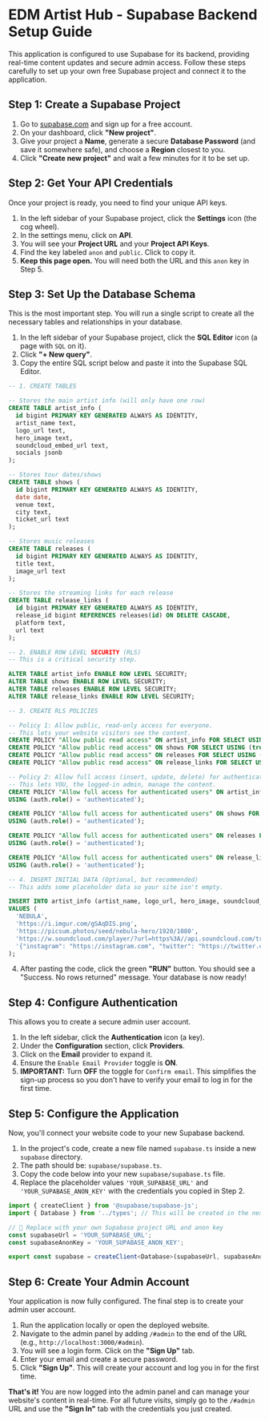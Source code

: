 
# EDM Artist Hub - Supabase Backend Setup Guide

This application is configured to use Supabase for its backend, providing real-time content updates and secure admin access. Follow these steps carefully to set up your own free Supabase project and connect it to the application.

## Step 1: Create a Supabase Project

1.  Go to [supabase.com](https://supabase.com) and sign up for a free account.
2.  On your dashboard, click **"New project"**.
3.  Give your project a **Name**, generate a secure **Database Password** (and save it somewhere safe), and choose a **Region** closest to you.
4.  Click **"Create new project"** and wait a few minutes for it to be set up.

## Step 2: Get Your API Credentials

Once your project is ready, you need to find your unique API keys.

1.  In the left sidebar of your Supabase project, click the **Settings** icon (the cog wheel).
2.  In the settings menu, click on **API**.
3.  You will see your **Project URL** and your **Project API Keys**.
4.  Find the key labeled `anon` and `public`. Click to copy it.
5.  **Keep this page open.** You will need both the URL and this `anon` key in Step 5.

## Step 3: Set Up the Database Schema

This is the most important step. You will run a single script to create all the necessary tables and relationships in your database.

1.  In the left sidebar of your Supabase project, click the **SQL Editor** icon (a page with `SQL` on it).
2.  Click **"+ New query"**.
3.  Copy the entire SQL script below and paste it into the Supabase SQL Editor.

```sql
-- 1. CREATE TABLES

-- Stores the main artist info (will only have one row)
CREATE TABLE artist_info (
  id bigint PRIMARY KEY GENERATED ALWAYS AS IDENTITY,
  artist_name text,
  logo_url text,
  hero_image text,
  soundcloud_embed_url text,
  socials jsonb
);

-- Stores tour dates/shows
CREATE TABLE shows (
  id bigint PRIMARY KEY GENERATED ALWAYS AS IDENTITY,
  date date,
  venue text,
  city text,
  ticket_url text
);

-- Stores music releases
CREATE TABLE releases (
  id bigint PRIMARY KEY GENERATED ALWAYS AS IDENTITY,
  title text,
  image_url text
);

-- Stores the streaming links for each release
CREATE TABLE release_links (
  id bigint PRIMARY KEY GENERATED ALWAYS AS IDENTITY,
  release_id bigint REFERENCES releases(id) ON DELETE CASCADE,
  platform text,
  url text
);

-- 2. ENABLE ROW LEVEL SECURITY (RLS)
-- This is a critical security step.

ALTER TABLE artist_info ENABLE ROW LEVEL SECURITY;
ALTER TABLE shows ENABLE ROW LEVEL SECURITY;
ALTER TABLE releases ENABLE ROW LEVEL SECURITY;
ALTER TABLE release_links ENABLE ROW LEVEL SECURITY;

-- 3. CREATE RLS POLICIES

-- Policy 1: Allow public, read-only access for everyone.
-- This lets your website visitors see the content.
CREATE POLICY "Allow public read access" ON artist_info FOR SELECT USING (true);
CREATE POLICY "Allow public read access" ON shows FOR SELECT USING (true);
CREATE POLICY "Allow public read access" ON releases FOR SELECT USING (true);
CREATE POLICY "Allow public read access" ON release_links FOR SELECT USING (true);

-- Policy 2: Allow full access (insert, update, delete) for authenticated users.
-- This lets YOU, the logged-in admin, manage the content.
CREATE POLICY "Allow full access for authenticated users" ON artist_info FOR ALL
USING (auth.role() = 'authenticated');

CREATE POLICY "Allow full access for authenticated users" ON shows FOR ALL
USING (auth.role() = 'authenticated');

CREATE POLICY "Allow full access for authenticated users" ON releases FOR ALL
USING (auth.role() = 'authenticated');

CREATE POLICY "Allow full access for authenticated users" ON release_links FOR ALL
USING (auth.role() = 'authenticated');

-- 4. INSERT INITIAL DATA (Optional, but recommended)
-- This adds some placeholder data so your site isn't empty.

INSERT INTO artist_info (artist_name, logo_url, hero_image, soundcloud_embed_url, socials)
VALUES (
  'NEBULA',
  'https://i.imgur.com/gSAqDIS.png',
  'https://picsum.photos/seed/nebula-hero/1920/1080',
  'https://w.soundcloud.com/player/?url=https%3A//api.soundcloud.com/tracks/1865969688&color=%23ff5500&auto_play=false&hide_related=false&show_comments=true&show_user=true&show_reposts=false&show_teaser=true&visual=true',
  '{"instagram": "https://instagram.com", "twitter": "https://twitter.com", "facebook": "https://facebook.com", "spotify": "https://spotify.com", "soundcloud": "https://soundcloud.com"}'
);

```
4.  After pasting the code, click the green **"RUN"** button. You should see a "Success. No rows returned" message. Your database is now ready!

## Step 4: Configure Authentication

This allows you to create a secure admin user account.

1.  In the left sidebar, click the **Authentication** icon (a key).
2.  Under the **Configuration** section, click **Providers**.
3.  Click on the **Email** provider to expand it.
4.  Ensure the `Enable Email Provider` toggle is **ON**.
5.  **IMPORTANT:** Turn **OFF** the toggle for `Confirm email`. This simplifies the sign-up process so you don't have to verify your email to log in for the first time.

## Step 5: Configure the Application

Now, you'll connect your website code to your new Supabase backend.

1.  In the project's code, create a new file named `supabase.ts` inside a new `supabase` directory.
2.  The path should be: `supabase/supabase.ts`.
3.  Copy the code below into your new `supabase/supabase.ts` file.
4.  Replace the placeholder values `'YOUR_SUPABASE_URL'` and `'YOUR_SUPABASE_ANON_KEY'` with the credentials you copied in Step 2.

```typescript
import { createClient } from '@supabase/supabase-js';
import { Database } from '../types'; // This will be created in the next step

// 🛑 Replace with your own Supabase project URL and anon key
const supabaseUrl = 'YOUR_SUPABASE_URL';
const supabaseAnonKey = 'YOUR_SUPABASE_ANON_KEY';

export const supabase = createClient<Database>(supabaseUrl, supabaseAnonKey);
```

## Step 6: Create Your Admin Account

Your application is now fully configured. The final step is to create your admin user account.

1.  Run the application locally or open the deployed website.
2.  Navigate to the admin panel by adding `/#admin` to the end of the URL (e.g., `http://localhost:3000/#admin`).
3.  You will see a login form. Click on the **"Sign Up"** tab.
4.  Enter your email and create a secure password.
5.  Click **"Sign Up"**. This will create your account and log you in for the first time.

**That's it!** You are now logged into the admin panel and can manage your website's content in real-time. For all future visits, simply go to the `/#admin` URL and use the **"Sign In"** tab with the credentials you just created.

